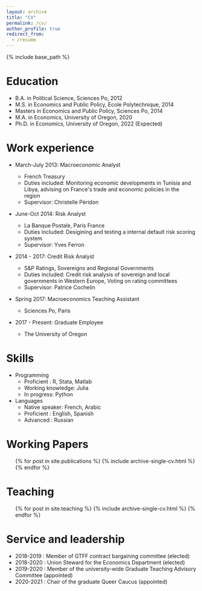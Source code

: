 ```yaml
---
layout: archive
title: "CV"
permalink: /cv/
author_profile: true
redirect_from:
  - /resume
---
```


{% include base_path %}

Education
======
* B.A. in Political Science, Sciences Po, 2012
* M.S. in Economics and Public Policy, Ecole Polytechnique, 2014
* Masters in Economics and Public Policy, Sciences Po, 2014
* M.A. in Economics, University of Oregon, 2020
* Ph.D. in Economics, University of Oregon, 2022 (Expected)

Work experience
======
* March-July 2013: Macroeconomic Analyst
  * French Treasury
  * Duties included: Monitoring economic developments in Tunisia and Libya, advising on France's trade and economic policies in the region 
  * Supervisor: Christelle Péridon 

* June-Oct 2014: Risk Analyst
  * La Banque Postale, Paris France
  * Duties included: Desigining and testing a internal default risk scoring system
  * Supervisor: Yves Ferron

* 2014 - 2017: Credit Risk Analyst
  * S&P Ratings, Sovereigns and Regional Governments
  * Duties included: Credit risk analysis of sovereign and local governments in Western Europe, Voting on rating committees
  * Supervisor: Patrice Cochelin

* Spring 2017: Macroeconomics Teaching Assistant 
  * Sciences Po, Paris

* 2017 - Present: Graduate Employee 
  * The University of Oregon  
  
Skills
======
* Programming 
  * Proficient : R, Stata, Matlab 
  * Working knowledge: Julia
  * In progress: Python 
* Languages
  * Native speaker: French, Arabic
  * Proficient : English, Spanish 
  * Advanced : Russian 

Working Papers
======
  <ul>{% for post in site.publications %}
    {% include archive-single-cv.html %}
  {% endfor %}</ul>
  
Teaching
======
  <ul>{% for post in site.teaching %}
    {% include archive-single-cv.html %}
  {% endfor %}</ul>
  
Service and leadership
======
* 2018-2019 : Member of GTFF contract bargaining committee (elected)
* 2018-2020 : Union Steward for the Economics Department (elected)
* 2019-2020 : Member of the university-wide Graduate Teaching Advisory Committee (appointed)
* 2020-2021 : Chair of the graduate Queer Caucus (appointed)


